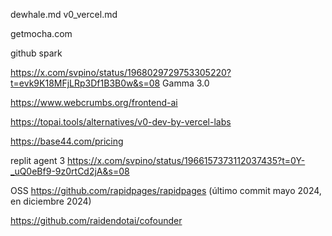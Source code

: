 dewhale.md
v0_vercel.md

getmocha.com

github spark

<https://x.com/svpino/status/1968029729753305220?t=evk9K18MFjLRp3Df1B3B0w&s=08>
Gamma 3.0

<https://www.webcrumbs.org/frontend-ai>

<https://topai.tools/alternatives/v0-dev-by-vercel-labs>

<https://base44.com/pricing>

replit agent 3
<https://x.com/svpino/status/1966157373112037435?t=0Y-_uQ0eBf9-9z0rtCd2jA&s=08>

OSS
<https://github.com/rapidpages/rapidpages> (último commit mayo 2024, en diciembre 2024)

<https://github.com/raidendotai/cofounder>

